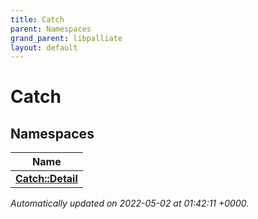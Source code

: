 ```yaml
---
title: Catch
parent: Namespaces
grand_parent: libpalliate
layout: default
---
```


# Catch



## Namespaces

| Name           |
| -------------- |
| **[Catch::Detail](/libpalliate/generated/Namespaces/namespaceCatch_1_1Detail)**  |







_Automatically updated on 2022-05-02 at 01:42:11 +0000._